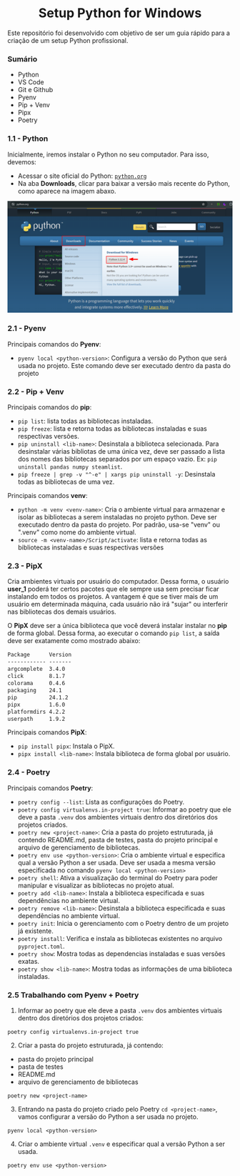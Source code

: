 <h1 align="center"> Setup Python for Windows </h1>

<p>
Este repositório foi desenvolvido com objetivo de ser um guia rápido para a criação de um setup Python profissional.
</p>

### Sumário
<ul>
    <li>Python</li>
    <li>VS Code</li>
    <li>Git e Github</li>
    <li>Pyenv</li>
    <li>Pip + Venv</li>
    <li>Pipx</li>
    <li>Poetry</li>
</ul>

### 1.1 - Python
Inicialmente, iremos instalar o Python no seu computador. Para isso, devemos:
- Acessar o site oficial do Python: [`python.org`]([https://www.python.org/])
- Na aba **Downloads**, clicar para baixar a versão mais recente do Python, como aparece na imagem abaxo.

![python-download](https://github.com/Vinicius999/python-setup-win/blob/main/images/python-download.png)


### 2.1 - Pyenv

Principais comandos do **Pyenv**:
- `pyenv local <python-version>`: Configura a versão do Python que será usada no projeto. Este comando deve ser executado dentro da pasta do projeto

### 2.2 - Pip + Venv

Principais comandos do **pip**:
- `pip list`: lista todas as bibliotecas instaladas.
- `pip freeze`: lista e retorna todas as bibliotecas instaladas e suas respectivas versões.
- `pip uninstall <lib-name>`: Desinstala a biblioteca selecionada. Para desinstalar várias bibliotas de uma única vez, deve ser passado a lista dos nomes das bibliotecas separados por um espaço vazio. Ex: `pip uninstall pandas numpy steamlist`.
- `pip freeze | grep -v "^-e" | xargs pip uninstall -y`: Desinstala todas as bibliotecas de uma vez.

Principais comandos **venv**:
- `python -m venv <venv-name>`: Cria o ambiente virtual para armazenar e isolar as bibliotecas a serem instaladas no projeto python. Deve ser executado dentro da pasta do projeto. Por padrão, usa-se "venv" ou ".venv" como nome do ambiente virtual. 
- `source -m <venv-name>/Script/activate`: lista e retorna todas as bibliotecas instaladas e suas respectivas versões

### 2.3 - PipX

Cria ambientes virtuais por usuário do computador. Dessa forma, o usuário **user_1** poderá ter certos pacotes que ele sempre usa sem precisar ficar instalando em todos os projetos. A vantagem é que se tiver mais de um usuário em determinada máquina, cada usuário não irá "sujar" ou interferir nas bibliotecas dos demais usuários.

O **PipX** deve ser a única biblioteca que você deverá instalar instalar no **pip** de forma global. Dessa forma, ao executar o comando `pip list`, a saída deve ser exatamente como mostrado abaixo:

```
Package      Version
------------ -------
argcomplete  3.4.0
click        8.1.7
colorama     0.4.6
packaging    24.1
pip          24.1.2
pipx         1.6.0
platformdirs 4.2.2
userpath     1.9.2
```

Principais comandos **PipX**:
- `pip install pipx`: Instala o PipX.
- `pipx install <lib-name>`: Instala biblioteca de forma global por usuário.

### 2.4 - Poetry

Principais comandos **Poetry**:
- `poetry config --list`: Lista as configurações do Poetry.
- `poetry config virtualenvs.in-project true`: Informar ao poetry que ele deve a pasta `.venv` dos ambientes virtuais dentro dos diretórios dos projetos criados.
- `poetry new <project-name>`: Cria a pasta do projeto estruturada, já contendo README.md, pasta de testes, pasta do projeto principal e arquivo de gerenciamento de bibliotecas.
- `poetry env use <python-version>`: Cria o ambiente virtual e especifica qual a versão Python a ser usada. Deve ser usada a mesma versão especificada no comando `pyenv local <python-version>`
- `poetry shell`: Ativa a visualização do terminal do Poetry para poder manipular e visualizar as bibliotecas no projeto atual.
- `poetry add <lib-name>`: Instala a biblioteca especificada e suas dependências no ambiente virtual.
- `poetry remove <lib-name>`: Desinstala a biblioteca especificada e suas dependências no ambiente virtual.
- `poetry init`: Inicia o gerenciamento com o Poetry dentro de um projeto já existente.
- `poetry install`: Verifica e instala as bibliotecas existentes no arquivo `pyproject.toml`.
- `poetry show`: Mostra todas as dependencias instaladas e suas versões exatas.
- `poetry show <lib-name>`: Mostra todas as informações de uma biblioteca instaladas.

### 2.5 Trabalhando com **Pyenv + Poetry**

1. Informar ao poetry que ele deve a pasta `.venv` dos ambientes virtuais dentro dos diretórios dos projetos criados:

```
poetry config virtualenvs.in-project true
```

2. Criar a pasta do projeto estruturada, já contendo:
- pasta do projeto principal
- pasta de testes
- README.md
- arquivo de gerenciamento de bibliotecas

```
poetry new <project-name>
```

3. Entrando na pasta do projeto criado pelo Poetry `cd <project-name>`, vamos configurar a versão do Python a ser usada no projeto.

```
pyenv local <python-version>
```

4. Criar o ambiente virtual `.venv` e especificar qual a versão Python a ser usada.

```
poetry env use <python-version>
```

